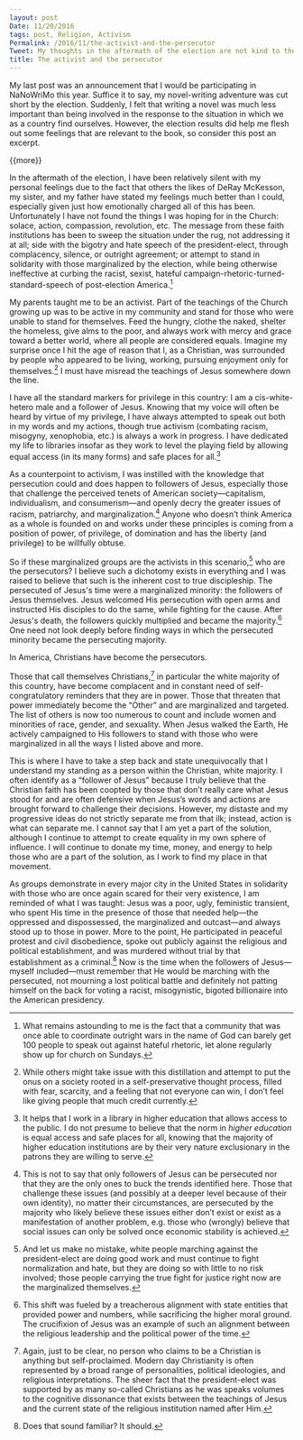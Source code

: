 ```yaml
---
layout: post
Date: 11/20/2016
tags: post, Religion, Activism
Permalink: /2016/11/the-activist-and-the-persecutor
Tweet: My thoughts in the aftermath of the election are not kind to the group with whom I was born to identify.
title: The activist and the persecutor
---
```


My last post was an announcement that I would be participating in NaNoWriMo this year. Suffice it to say, my novel-writing adventure was cut short by the election. Suddenly, I felt that writing a novel was much less important than being involved in the response to the situation in which we as a country find ourselves. However, the election results did help me flesh out some feelings that are relevant to the book, so consider this post an excerpt.

{{more}}

In the aftermath of the election, I have been relatively silent with my personal feelings due to the fact that others the likes of DeRay McKesson, my sister, and my father have stated my feelings much better than I could, especially given just how emotionally charged all of this has been. Unfortunately I have not found the things I was hoping for in the Church: solace, action, compassion, revolution, etc. The message from these faith institutions has been to sweep the situation under the rug, not addressing it at all; side with the bigotry and hate speech of the president-elect, through complacency, silence, or outright agreement; or attempt to stand in solidarity with those marginalized by the election, while being otherwise ineffective at curbing the racist, sexist, hateful campaign-rhetoric-turned-standard-speech of post-election America.[^1]

My parents taught me to be an activist. Part of the teachings of the Church growing up was to be active in my community and stand for those who were unable to stand for themselves. Feed the hungry, clothe the naked, shelter the homeless, give alms to the poor, and always work with mercy and grace toward a better world, where all people are considered equals. Imagine my surprise once I hit the age of reason that I, as a Christian, was surrounded by people who appeared to be living, working, pursuing enjoyment only for themselves.[^2] I must have misread the teachings of Jesus somewhere down the line.

I have all the standard markers for privilege in this country: I am a cis-white-hetero male and a follower of Jesus. Knowing that my voice will often be heard by virtue of my privilege, I have always attempted to speak out both in my words and my actions, though true activism (combating racism, misogyny, xenophobia, etc.) is always a work in progress. I have dedicated my life to libraries insofar as they work to level the playing field by allowing equal access (in its many forms) and safe places for all.[^3]

As a counterpoint to activism, I was instilled with the knowledge that persecution could and does happen to followers of Jesus, especially those that challenge the perceived tenets of American society—capitalism, individualism, and consumerism—and openly decry the greater issues of racism, patriarchy, and marginalization.[^4] Anyone who doesn’t think America as a whole is founded on and works under these principles is coming from a position of power, of privilege, of domination and has the liberty (and privilege) to be willfully obtuse.

So if these marginalized groups are the activists in this scenario,[^5] who are the persecutors? I believe such a dichotomy exists in everything and I was raised to believe that such is the inherent cost to true discipleship. The persecuted of Jesus's time were a marginalized minority: the followers of Jesus themselves. Jesus welcomed His persecution with open arms and instructed His disciples to do the same, while fighting for the cause. After Jesus's death, the followers quickly multiplied and became the majority.[^6] One need not look deeply before finding ways in which the persecuted minority became the persecuting majority.

In America, Christians have become the persecutors.

Those that call themselves Christians,[^7] in particular the white majority of this country, have become complacent and in constant need of self-congratulatory reminders that they are in power. Those that threaten that power immediately become the “Other” and are marginalized and targeted. The list of others is now too numerous to count and include women and minorities of race, gender, and sexuality. When Jesus walked the Earth, He actively campaigned to His followers to stand with those who were marginalized in all the ways I listed above and more.

This is where I have to take a step back and state unequivocally that I understand my standing as a person within the Christian, white majority. I often identify as a “follower of Jesus” because I truly believe that the Christian faith has been coopted by those that don’t really care what Jesus stood for and are often defensive when Jesus’s words and actions are brought forward to challenge their decisions. However, my distaste and my progressive ideas do not strictly separate me from that ilk; instead, action is what can separate me. I cannot say that I am yet a part of the solution, although I continue to attempt to create equality in my own sphere of influence. I will continue to donate my time, money, and energy to help those who are a part of the solution, as I work to find my place in that movement. 

As groups demonstrate in every major city in the United States in solidarity with those who are once again scared for their very existence, I am reminded of what I was taught: Jesus was a poor, ugly, feministic transient, who spent His time in the presence of those that needed help—the oppressed and dispossessed, the marginalized and outcast—and always stood up to those in power. More to the point, He participated in peaceful protest and civil disobedience, spoke out publicly against the religious and political establishment, and was murdered without trial by that establishment as a criminal.[^8] Now is the time when the followers of Jesus—myself included—must remember that He would be marching with the persecuted, not mourning a lost political battle and definitely not patting himself on the back for voting a racist, misogynistic, bigoted billionaire into the American presidency.

[^1]:	What remains astounding to me is the fact that a community that was once able to coordinate outright wars in the name of God can barely get 100 people to speak out against hateful rhetoric, let alone regularly show up for church on Sundays. 

[^2]:	While others might take issue with this distillation and attempt to put the onus on a society rooted in a self-preservative thought process, filled with fear, scarcity, and a feeling that not everyone can win, I don’t feel like giving people that much credit currently.

[^3]:	It helps that I work in a library in higher education that allows access to the public. I do not presume to believe that the norm in *higher education* is equal access and safe places for all, knowing that the majority of higher education institutions are by their very nature exclusionary in the patrons they are willing to serve.

[^4]:	This is not to say that only followers of Jesus can be persecuted nor that they are the only ones to buck the trends identified here. Those that challenge these issues (and possibly at a deeper level because of their own identity), no matter their circumstances, are persecuted by the majority who likely believe these issues either don’t exist or exist as a manifestation of another problem, e.g. those who (wrongly) believe that social issues can only be solved once economic stability is achieved.

[^5]:	And let us make no mistake, white people marching against the president-elect are doing good work and must continue to fight normalization and hate, but they are doing so with little to no risk involved; those people carrying the true fight for justice right now are the marginalized themselves.

[^6]:	This shift was fueled by a treacherous alignment with state entities that provided power and numbers, while sacrificing the higher moral ground. The crucifixion of Jesus was an example of such an alignment between the religious leadership and the political power of the time.

[^7]:	Again, just to be clear, no person who claims to be a Christian is anything but self-proclaimed. Modern day Christianity is often represented by a broad range of personalities, political ideologies, and religious interpretations. The sheer fact that the president-elect was supported by as many so-called Christians as he was speaks volumes to the cognitive dissonance that exists between the teachings of Jesus and the current state of the religious institution named after Him.

[^8]:	Does that sound familiar? It should.